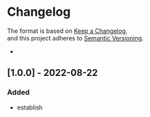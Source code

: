 # Changelog
The format is based on [Keep a Changelog](https://keepachangelog.com/en/1.0.0/),  
and this project adheres to [Semantic Versioning](https://semver.org/spec/v2.0.0.html).  

- [Develop]: https://github.com/chenwansal/JackFrame  
## [1.0.0] - 2022-08-22
### Added
- establish  

